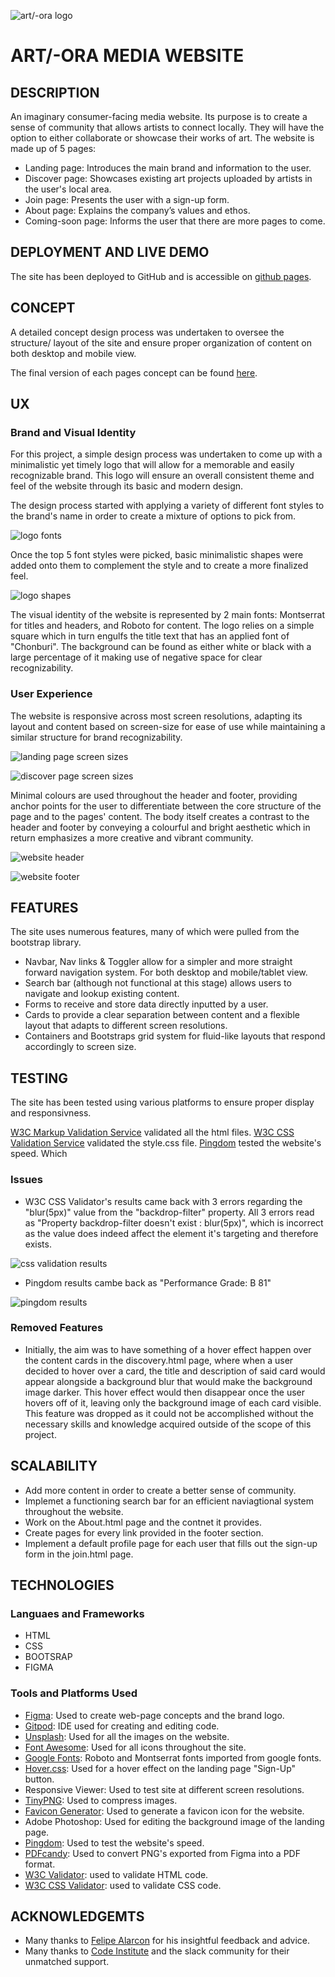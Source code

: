 ![art/-ora logo](https://raw.githubusercontent.com/Gerakas/Art-Ora/master/wireframes/Union.png "Art/-Ora logo")

# ART/-ORA MEDIA WEBSITE

## DESCRIPTION

An imaginary consumer-facing media website. Its purpose is to create a sense of community that allows artists to connect locally. They will have the option to either collaborate or showcase their works of art. 
The website is made up of 5 pages:

-   Landing page: Introduces the main brand and information to the user.
-   Discover page: Showcases existing art projects uploaded by artists in the user's local area.
-   Join page:  Presents the user with a sign-up form.
-   About page: Explains the company’s values and ethos.
-   Coming-soon page: Informs the user that there are more pages to come.

## DEPLOYMENT AND LIVE DEMO

The site has been deployed to GitHub and is accessible on [github pages](https://gerakas.github.io/Art-Ora/).

## CONCEPT

A detailed concept design process was undertaken to oversee the structure/ layout of the site and ensure proper organization of content on both desktop and mobile view.

The final version of each pages concept can be found [here](https://gerakas.github.io/Art-Ora/wireframes/Page-concepts.pdf).

## UX

### Brand and Visual Identity

For this project, a  simple design process was undertaken to come up with a minimalistic yet timely logo that will allow for a memorable and easily recognizable brand. This logo will ensure an overall consistent theme and feel of the website through its basic and modern design. 

The design process started with applying a variety of different font styles to the brand's name in order to create a mixture of options to pick from.

![logo fonts](https://raw.githubusercontent.com/Gerakas/Art-Ora/master/assets/readme%20file/logo_fontsPNG.PNG "Logo Fonts")

Once the top 5 font styles were picked, basic minimalistic shapes were added onto them to complement the style and to create a more finalized feel.

![logo shapes](https://raw.githubusercontent.com/Gerakas/Art-Ora/master/assets/readme%20file/logo_shapes.PNG "Logo Shapes")

The visual identity of the website is represented by 2 main fonts: Montserrat for titles and headers, and Roboto for content. The logo relies on a simple square which in turn engulfs the title text that has an applied font of "Chonburi". The background can be found as either white or black with a large percentage of it making use of negative space for clear recognizability.

### User Experience

The website is responsive across most screen resolutions, adapting its layout and content based on screen-size for ease of use while maintaining a similar structure for brand recognizability.

![landing page screen sizes](https://raw.githubusercontent.com/Gerakas/Art-Ora/master/assets/readme%20file/landing_screens.png "Landing Page Screen Sizes")

![discover page screen sizes](https://raw.githubusercontent.com/Gerakas/Art-Ora/master/assets/readme%20file/discover_screens.png "Discover Page Screen Sizes")

Minimal colours are used throughout the header and footer, providing anchor points for the user to differentiate between the core structure of the page and to the pages' content. The body itself creates a contrast to the header and footer by conveying a colourful and bright aesthetic which in return emphasizes a more creative and vibrant community.

![website header](https://raw.githubusercontent.com/Gerakas/Art-Ora/master/assets/readme%20file/header.PNG "Website Header")

![website footer](https://raw.githubusercontent.com/Gerakas/Art-Ora/master/assets/readme%20file/footer.PNG "Website Footer")

## FEATURES

The site uses numerous features, many of which were pulled from the bootstrap library.

-   Navbar, Nav links & Toggler allow for a simpler and more straight forward navigation system. For both desktop and mobile/tablet view.
-   Search bar (although not functional at this stage) allows users to navigate and lookup existing content.
-   Forms to receive and store data directly inputted by a user.
-   Cards to provide a clear separation between content and a flexible layout that adapts to different screen resolutions.
-   Containers and Bootstraps grid system for fluid-like layouts that respond accordingly to screen size.

## TESTING 

The site has been tested using various platforms to ensure proper display and responsivness.

[W3C Markup Validation Service](https://validator.w3.org/) validated all the html files.
[W3C CSS Validation Service](https://jigsaw.w3.org/css-validator/) validated the style.css file.
[Pingdom](https://tools.pingdom.com/) tested the website's speed. Which 

### Issues 

-   W3C CSS Validator's results came back with 3 errors regarding the "blur(5px)" value from the "backdrop-filter" property. All 3 errors read as "Property backdrop-filter doesn't exist : blur(5px)", which is incorrect as the value does indeed affect the element it's targeting and therefore exists.

![css validation results](https://raw.githubusercontent.com/Gerakas/Art-Ora/master/assets/readme%20file/css_validation_results.PNG "CSS Validation Results")

-   Pingdom results cambe back as "Performance Grade: B 81"

![pingdom results](https://raw.githubusercontent.com/Gerakas/Art-Ora/master/assets/readme%20file/pingdom_resultsPNG.PNG "Pingdom Results")

### Removed Features

- Initially, the aim was to have something of a hover effect happen over the content cards in the discovery.html page, where when a user decided to hover over a card, the title and description of said card would appear alongside a background blur that would make the background image darker. This hover effect would then disappear once the user hovers off of it, leaving only the background image of each card visible. This feature was dropped as it could not be accomplished without the necessary skills and knowledge acquired outside of the scope of this project.

## SCALABILITY 

-   Add more content in order to create a better sense of community.
-   Implemet a functioning search bar for an efficient naviagtional system throughout the website.
-   Work on the About.html page and the contnet it provides.
-   Create pages for every link provided in the footer section.
-   Implement a default profile page for each user that fills out the sign-up form in the join.html page.

## TECHNOLOGIES

### Languaes and Frameworks

- HTML
- CSS
- BOOTSRAP
- FIGMA

### Tools and  Platforms Used

- [Figma](https://www.figma.com): Used to create web-page concepts and the brand logo.
- [Gitpod](https://www.gitpod.io/): IDE used for creating and editing code.
- [Unsplash](https://unsplash.com/): Used for all the images on the website.
- [Font Awesome](https://fontawesome.com/): Used for all icons throughout the site.
- [Google Fonts](https://fonts.google.com/): Roboto and Montserrat fonts imported from google fonts.
- [Hover.css](https://ianlunn.github.io/Hover/): Used for a hover effect on the landing page "Sign-Up" button.
- Responsive Viewer: Used to test site at different screen resolutions.
- [TinyPNG](https://tinypng.com/): Used to compress images.
- [Favicon Generator](https://www.favicon-generator.org/): Used to generate a favicon icon for the website.
- Adobe Photoshop: Used for editing the background image of the landing page.
- [Pingdom](https://tools.pingdom.com/): Used to test the website's speed.
- [PDFcandy](https://pdfcandy.com/png-to-pdf.html): Used to convert PNG's exported from Figma into a PDF format.
- [W3C Validator](https://validator.w3.org/): used to validate HTML code.
- [W3C CSS Validator](https://jigsaw.w3.org/css-validator/): used to validate CSS code.

## ACKNOWLEDGEMTS 

-   Many thanks to [Felipe Alarcon](https://github.com/felipe-alarcon) for his insightful feedback and advice.
-   Many thanks to [Code Institute](https://codeinstitute.net/) and the slack community for their unmatched support.

